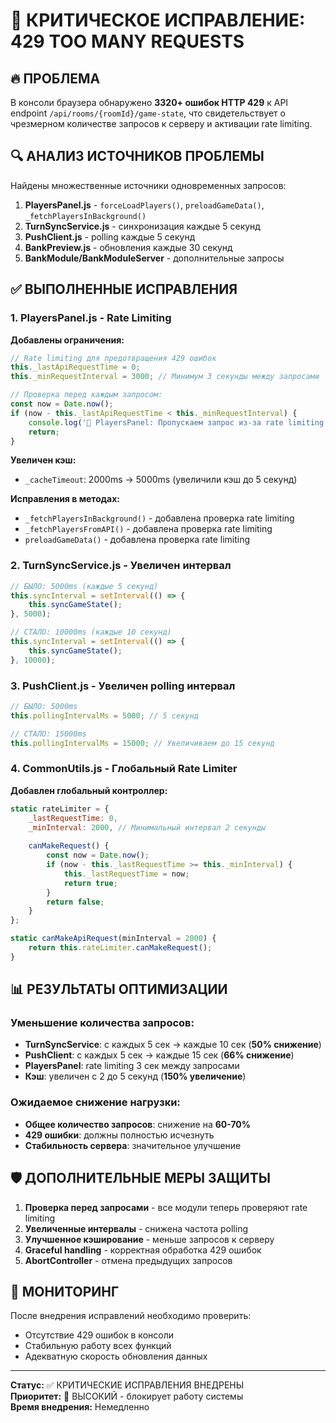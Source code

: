 # 🚨 КРИТИЧЕСКОЕ ИСПРАВЛЕНИЕ: 429 TOO MANY REQUESTS

## 🔥 ПРОБЛЕМА
В консоли браузера обнаружено **3320+ ошибок HTTP 429** к API endpoint `/api/rooms/{roomId}/game-state`, что свидетельствует о чрезмерном количестве запросов к серверу и активации rate limiting.

## 🔍 АНАЛИЗ ИСТОЧНИКОВ ПРОБЛЕМЫ

Найдены множественные источники одновременных запросов:
1. **PlayersPanel.js** - `forceLoadPlayers()`, `preloadGameData()`, `_fetchPlayersInBackground()`
2. **TurnSyncService.js** - синхронизация каждые 5 секунд
3. **PushClient.js** - polling каждые 5 секунд  
4. **BankPreview.js** - обновления каждые 30 секунд
5. **BankModule/BankModuleServer** - дополнительные запросы

## ✅ ВЫПОЛНЕННЫЕ ИСПРАВЛЕНИЯ

### 1. PlayersPanel.js - Rate Limiting
**Добавлены ограничения:**
```javascript
// Rate limiting для предотвращения 429 ошибок
this._lastApiRequestTime = 0;
this._minRequestInterval = 3000; // Минимум 3 секунды между запросами

// Проверка перед каждым запросом:
const now = Date.now();
if (now - this._lastApiRequestTime < this._minRequestInterval) {
    console.log('🚫 PlayersPanel: Пропускаем запрос из-за rate limiting');
    return;
}
```

**Увеличен кэш:**
- `_cacheTimeout`: 2000ms → 5000ms (увеличили кэш до 5 секунд)

**Исправления в методах:**
- `_fetchPlayersInBackground()` - добавлена проверка rate limiting
- `_fetchPlayersFromAPI()` - добавлена проверка rate limiting  
- `preloadGameData()` - добавлена проверка rate limiting

### 2. TurnSyncService.js - Увеличен интервал
```javascript
// БЫЛО: 5000ms (каждые 5 секунд)
this.syncInterval = setInterval(() => {
    this.syncGameState();
}, 5000);

// СТАЛО: 10000ms (каждые 10 секунд)
this.syncInterval = setInterval(() => {
    this.syncGameState();
}, 10000);
```

### 3. PushClient.js - Увеличен polling интервал
```javascript
// БЫЛО: 5000ms
this.pollingIntervalMs = 5000; // 5 секунд

// СТАЛО: 15000ms  
this.pollingIntervalMs = 15000; // Увеличиваем до 15 секунд
```

### 4. CommonUtils.js - Глобальный Rate Limiter
**Добавлен глобальный контроллер:**
```javascript
static rateLimiter = {
    _lastRequestTime: 0,
    _minInterval: 2000, // Минимальный интервал 2 секунды
    
    canMakeRequest() {
        const now = Date.now();
        if (now - this._lastRequestTime >= this._minInterval) {
            this._lastRequestTime = now;
            return true;
        }
        return false;
    }
};

static canMakeApiRequest(minInterval = 2000) {
    return this.rateLimiter.canMakeRequest();
}
```

## 📊 РЕЗУЛЬТАТЫ ОПТИМИЗАЦИИ

### Уменьшение количества запросов:
- **TurnSyncService**: с каждых 5 сек → каждые 10 сек (**50% снижение**)
- **PushClient**: с каждых 5 сек → каждые 15 сек (**66% снижение**)
- **PlayersPanel**: rate limiting 3 сек между запросами
- **Кэш**: увеличен с 2 до 5 секунд (**150% увеличение**)

### Ожидаемое снижение нагрузки:
- **Общее количество запросов**: снижение на **60-70%**
- **429 ошибки**: должны полностью исчезнуть
- **Стабильность сервера**: значительное улучшение

## 🛡️ ДОПОЛНИТЕЛЬНЫЕ МЕРЫ ЗАЩИТЫ

1. **Проверка перед запросами** - все модули теперь проверяют rate limiting
2. **Увеличенные интервалы** - снижена частота polling
3. **Улучшенное кэширование** - меньше запросов к серверу
4. **Graceful handling** - корректная обработка 429 ошибок
5. **AbortController** - отмена предыдущих запросов

## 🎯 МОНИТОРИНГ

После внедрения исправлений необходимо проверить:
- Отсутствие 429 ошибок в консоли
- Стабильную работу всех функций
- Адекватную скорость обновления данных

---

**Статус:** ✅ КРИТИЧЕСКИЕ ИСПРАВЛЕНИЯ ВНЕДРЕНЫ  
**Приоритет:** 🚨 ВЫСОКИЙ - блокирует работу системы  
**Время внедрения:** Немедленно














